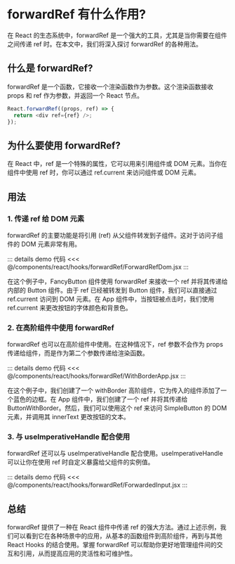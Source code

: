 # forwardRef 有什么作用?

在 React 的生态系统中，forwardRef 是一个强大的工具，尤其是当你需要在组件之间传递 ref 时。在本文中，我们将深入探讨 forwardRef 的各种用法。

## 什么是 forwardRef?

forwardRef 是一个函数，它接收一个渲染函数作为参数。这个渲染函数接收 props 和 ref 作为参数，并返回一个 React 节点。

```js
React.forwardRef((props, ref) => {
  return <div ref={ref} />;
});
```

## 为什么要使用 forwardRef?

在 React 中，ref 是一个特殊的属性，它可以用来引用组件或 DOM 元素。当你在组件中使用 ref 时，你可以通过 ref.current 来访问组件或 DOM 元素。

## 用法

### 1. 传递 ref 给 DOM 元素

forwardRef 的主要功能是将引用 (ref) 从父组件转发到子组件。这对于访问子组件的 DOM 元素非常有用。

<div ref="forwardRef1" />

::: details demo 代码
<<< @/components/react/hooks/forwardRef/ForwardRefDom.jsx
:::

在这个例子中，FancyButton 组件使用 forwardRef 来接收一个 ref 并将其传递给内部的 Button 组件。由于 ref 已经被转发到 Button 组件，我们可以直接通过 ref.current 访问到 DOM 元素。在 App 组件中，当按钮被点击时，我们使用 ref.current 来更改按钮的字体颜色和背景色。

### 2. 在高阶组件中使用 forwardRef

forwardRef 也可以在高阶组件中使用。在这种情况下，ref 参数不会作为 props 传递给组件，而是作为第二个参数传递给渲染函数。

<div ref="forwardRef2" />

::: details demo 代码
<<< @/components/react/hooks/forwardRef/WithBorderApp.jsx
:::

在这个例子中，我们创建了一个 withBorder 高阶组件，它为传入的组件添加了一个蓝色的边框。在 App 组件中，我们创建了一个 ref 并将其传递给 ButtonWithBorder。然后，我们可以使用这个 ref 来访问 SimpleButton 的 DOM 元素，并调用其 innerText 更改按钮的文本。

### 3. 与 useImperativeHandle 配合使用

forwardRef 还可以与 useImperativeHandle 配合使用。useImperativeHandle 可以让你在使用 ref 时自定义暴露给父组件的实例值。

<div ref="forwardRef3" />

::: details demo 代码
<<< @/components/react/hooks/forwardRef/ForwardedInput.jsx
:::

## 总结
forwardRef 提供了一种在 React 组件中传递 ref 的强大方法。通过上述示例，我们可以看到它在各种场景中的应用，从基本的函数组件到高阶组件，再到与其他 React Hooks 的结合使用。掌握 forwardRef 可以帮助你更好地管理组件间的交互和引用，从而提高应用的灵活性和可维护性。

<script setup>
import { ref } from 'vue'
import renderReact from '@components/react/renderReact'
import ForwardRefDom from '@components/react/hooks/forwardRef/ForwardRefDom'
import WithBorderApp from '@components/react/hooks/forwardRef/WithBorderApp'
import ForwardedInput from '@components/react/hooks/forwardRef/ForwardedInput'

const forwardRef1 = ref(null)
const forwardRef2 = ref(null)
const forwardRef3 = ref(null)
renderReact(ForwardRefDom, forwardRef1)
renderReact(WithBorderApp, forwardRef2)
renderReact(ForwardedInput, forwardRef3)
</script>
